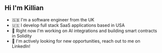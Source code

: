 ## Hi I'm Killian

- 🇬🇧 I'm a software engineer from the UK
- 🇺🇸 I develop full stack SaaS applications based in USA
- 🌱 Right now I'm working on AI integrations and building smart contracts in Solidity
- 💬 I'm actively looking for new opportunities, reach out to me on LinkedIn!
